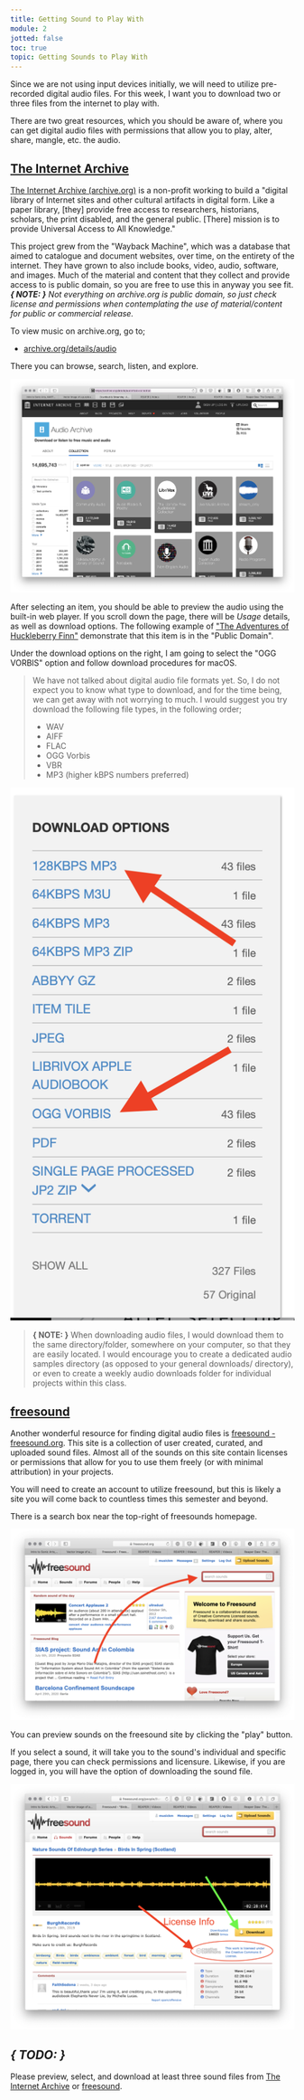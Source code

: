 ```yaml
---
title: Getting Sound to Play With
module: 2
jotted: false
toc: true
topic: Getting Sounds to Play With
---
```


Since we are not using input devices initially, we will need to utilize pre-recorded digital audio files. For this week, I want you to download two or three files from the internet to play with.

There are two great resources, which you should be aware of, where you can get digital audio files with permissions that allow you to play, alter, share, mangle, etc. the audio.

## [The Internet Archive](https://archive.org/)

[The Internet Archive (archive.org)](https://archive.org/) is a non-profit working to build a "digital library of Internet sites and other cultural artifacts in digital form. Like a paper library, [they] provide free access to researchers, historians, scholars, the print disabled, and the general public. [There] mission is to provide Universal Access to All Knowledge."

This project grew from the "Wayback Machine", which was a database that aimed to catalogue and document websites, over time, on the entirety of the internet. They have grown to also include books, video, audio, software, and images. Much of the material and content that they collect and provide access to is public domain, so you are free to use this in anyway you see fit. _**{ NOTE: }** Not everything on archive.org is public domain, so just check license and permissions when contemplating the use of material/content for public or commercial release._

To view music on archive.org, go to;

- [archive.org/details/audio](https://archive.org/details/audio?tab=collection)

There you can browse, search, listen, and explore.

![Internet Archive - Audio Page](../imgs/archive-audio.png "Internet Archive - Audio Page")

After selecting an item, you should be able to preview the audio using the built-in web player. If you scroll down the page, there will be _Usage_ details, as well as download options. The following example of ["The Adventures of Huckleberry Finn"](https://archive.org/details/huck_finn_librivox) demonstrate that this item is in the "Public Domain".

Under the download options on the right, I am going to select the "OGG VORBIS" option and follow download procedures for macOS.

> We have not talked about digital audio file formats yet. So, I do not expect you to know what type to download, and for the time being, we can get away with not worrying to much. I would suggest you try download the following file types, in the following order;
>
> - WAV
> - AIFF
> - FLAC
> - OGG Vorbis
> - VBR
> - MP3 (higher kBPS numbers preferred)

![Download Setion on archive.org](../imgs/archive-download-section.png "Download Setion on archive.org")

> **{ NOTE: }** When downloading audio files, I would download them to the same directory/folder, somewhere on your computer, so that they are easily located. I would encourage you to create a dedicated audio samples directory (as opposed to your general downloads/ directory), or even to create a weekly audio downloads folder for individual projects within this class.

## [freesound](https://freesound.org)

Another wonderful resource for finding digital audio files is [freesound - freesound.org](https://freesound.org). This site is a collection of user created, curated, and uploaded sound files. Almost all of the sounds on this site contain licenses or permissions that allow for you to use them freely (or with minimal attribution) in your projects.

You will need to create an account to utilize freesound, but this is likely a site you will come back to countless times this semester and beyond.

There is a search box near the top-right of freesounds homepage.

![Freesound homepage, with arrow pointing to search box.](../imgs/freesound-homepage.png "Freesound homepage, with arrow pointing to search box.")

You can preview sounds on the freesound site by clicking the "play" button.

If you select a sound, it will take you to the sound's individual and specific page, there you can check permissions and licensure. Likewise, if you are logged in, you will have the option of downloading the sound file.

![Individual sound file page on Freesound. With arrows highlighting the license section and download button.](../imgs/freesound-soundpage.png "Individual sound file page on Freesound. With arrows highlighting the license section and download button.")


## **_{ TODO: }_**

Please preview, select, and download at least three sound files from [The Internet Archive](https://archive.org/) or [freesound](https://freesound.org).
